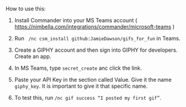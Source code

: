 How to use this:

1. Install Commander into your MS Teams account ( https://nimbella.com/integrations/commander/microsoft-teams )

2. Run ` /nc csm_install github:JamieDawson/gifs_for_fun` in Teams.

3. Create a GIPHY account and then sign into GIPHY for developers. Create an app.

4. In MS Teams, type `secret_create` anc click the link.

5. Paste your API Key in the section called Value. Give it the name `giphy_key`. It is important to give it that specific name.

6. To test this, run `/nc gif success “I posted my first gif”`.
